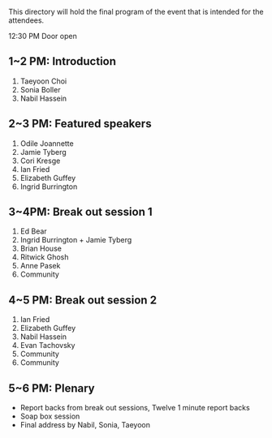This directory will hold the final program of the event that is intended for the attendees.

12:30 PM Door open

## 1~2 PM: Introduction   
1. Taeyoon Choi 
2. Sonia Boller   
3. Nabil Hassein 

## 2~3 PM: Featured speakers 
1. Odile Joannette 
2. Jamie Tyberg
3. Cori Kresge
4. Ian Fried
5. Elizabeth Guffey
6. Ingrid Burrington

## 3~4PM: Break out session 1 

1. Ed Bear 
2. Ingrid Burrington + Jamie Tyberg
3. Brian House 
4. Ritwick Ghosh
5. Anne Pasek
6. Community 

## 4~5 PM: Break out session 2 

1. Ian Fried
2. Elizabeth Guffey
3. Nabil Hassein 
4. Evan Tachovsky 
5. Community
6. Community 


## 5~6 PM: Plenary 

- Report backs from break out sessions, Twelve 1 minute report backs
- Soap box session
- Final address by Nabil, Sonia, Taeyoon 
